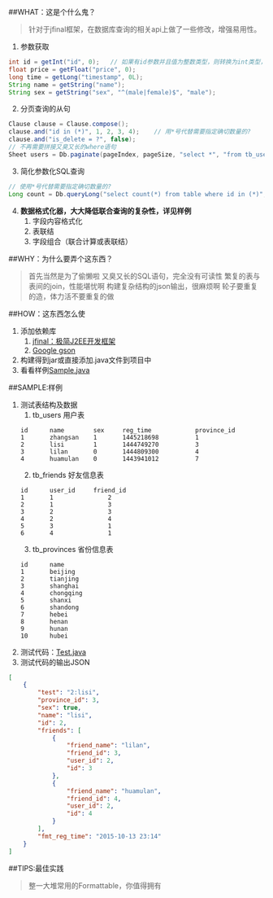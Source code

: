 
##WHAT：这是个什么鬼？
>针对于jfinal框架，在数据库查询的相关api上做了一些修改，增强易用性。

1. 参数获取
```java
int id = getInt("id", 0);	// 如果有id参数并且值为整数类型，则转换为int类型，否则返回默认值0
float price = getFloat("price", 0);
long time = getLong("timestamp", 0L);
String name = getString("name");
String sex = getString("sex", "^(male|female)$", "male");
```
2. 分页查询的从句
```java
Clause clause = Clause.compose();
clause.and("id in (*)", 1, 2, 3, 4);	// 用*号代替需要指定确切数量的?
clause.and("is_delete = ?", false);
// 不再需要拼接又臭又长的where语句
Sheet users = Db.paginate(pageIndex, pageSize, "select *", "from tb_users {WHERE} order by id desc", clause);
```
3. 简化参数化SQL查询
```java
// 使用*号代替需要指定确切数量的?
Long count = Db.queryLong("select count(*) from table where id in (*)", 1, 2, 3, 4);
```
4. **数据格式化器，大大降低联合查询的复杂性，详见样例**
	1. 字段内容格式化
	2. 表联结
	3. 字段组合（联合计算或表联结）


##WHY：为什么要弄个这东西？
>首先当然是为了偷懒啦
>又臭又长的SQL语句，完全没有可读性
>繁复的表与表间的join，性能堪忧啊
>构建复杂结构的json输出，很麻烦啊
>轮子要重复的造，体力活不要重复的做


##HOW：这东西怎么使
1. 添加依赖库
	1. [jfinal：极简J2EE开发框架][2]
	2. [Google gson][3]
2. 构建得到jar或直接添加.java文件到项目中
3. 看看样例[Sample.java][1]


##SAMPLE:样例
1. 测试表结构及数据
	1. tb_users 用户表
	```
    id		name		sex		reg_time			province_id
    1		zhangsan	1		1445218698			1
    2		lisi		1		1444749270			3
    3		lilan		0		1444809300			4
    4		huamulan	0		1443941012			7
    ```
	2. tb_friends 好友信息表
	```
    id		user_id		friend_id
    1		1				2
    2		1				3
    3		2				3
    4		2				4
    5		3				1
    6		4				1
    ```
	3. tb_provinces 省份信息表
    ```
    id		name
    1		beijing
    2		tianjing
    3		shanghai
    4		chongqing
    5		shanxi
    6		shandong
    7		hebei
    8		henan
    9		hunan
    10		hubei
    ```
2. 测试代码：[Test.java][1]
3. 测试代码的输出JSON
```json
[
	{
		"test": "2:lisi",
		"province_id": 3,
		"sex": true,
		"name": "lisi",
		"id": 2,
		"friends": [
			{
				"friend_name": "lilan",
				"friend_id": 3,
				"user_id": 2,
				"id": 3
			},
			{
				"friend_name": "huamulan",
				"friend_id": 4,
				"user_id": 2,
				"id": 4
			}
		],
		"fmt_reg_time": "2015-10-13 23:14"
	}
]
```

##TIPS:最佳实践
>整一大堆常用的Formattable，你值得拥有


[1]:https://github.com/glaciall/jfinal-dbx/blob/master/jfinal-dbx/src/cn/org/hentai/xfinal/testcase/Sample.java
[2]:https://www.jfinal.com/
[3]:https://github.com/google/gson
